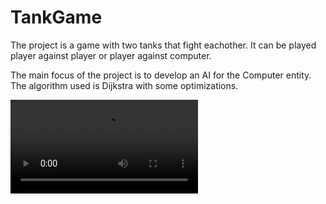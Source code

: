 # TankGame
The project is a game with two tanks that fight eachother. It can be played player against player or player against computer.

The main focus of the project is to develop an AI for the Computer entity. The algorithm used is Dijkstra with some optimizations.

![Tank Final Gameplay Video](Documentatie/FinalVersion.avi)
